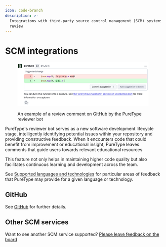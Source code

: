 ```yaml
---
icon: code-branch
description: >-
  Integrations with third-party source control management (SCM) systems for code
  review
---
```


# SCM integrations

<figure><img src="../../.gitbook/assets/Screenshot 2024-11-10 at 14.00.28.png" alt=""><figcaption><p>An example of a review comment on GitHub by the PureType reviewer bot</p></figcaption></figure>

PureType's reviewer bot serves as a new software development lifecycle stage, intelligently identifying potential issues within your repository and providing constructive feedback. When it encounters code that could benefit from improvement or educational insight, PureType leaves comments that guide users towards relevant educational resources

This feature not only helps in maintaining higher code quality but also facilitates continuous learning and development across the team.

See [Supported languages and technologies](../../overview/supported-languages-and-technologies/) for particular areas of feedback that PureType may provide for a given language or technology.

## GitHub

See [GitHub](github.md) for further details.

## Other SCM services

Want to see another SCM service supported? [Please leave feedback on the board](https://feedback.puretype.ai/)
